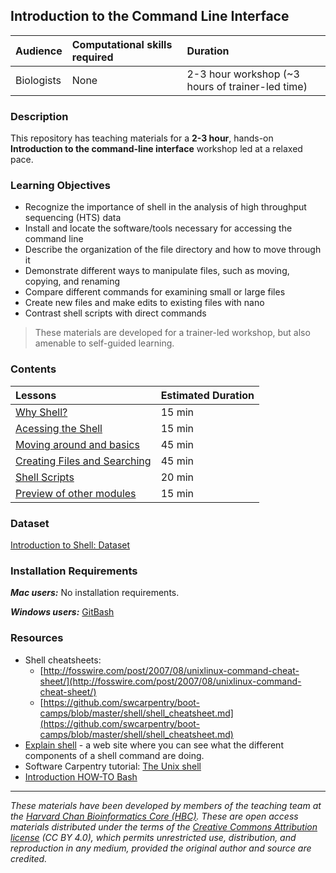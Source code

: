 ## Introduction to the Command Line Interface

| Audience | Computational skills required | Duration |
:----------|:----------|:----------|
| Biologists | None | 2-3 hour workshop (~3 hours of trainer-led time)|


### Description

This repository has teaching materials for a **2-3 hour**, hands-on **Introduction to the command-line interface** workshop led at a relaxed pace. 


### Learning Objectives

* Recognize the importance of shell in the analysis of high throughput sequencing (HTS) data
* Install and locate the software/tools necessary for accessing the command line
* Describe the organization of the file directory and how to move through it
* Demonstrate different ways to manipulate files, such as moving, copying, and renaming
* Compare different commands for examining small or large files
* Create new files and make edits to existing files with nano
* Contrast shell scripts with direct commands


> These materials are developed for a trainer-led workshop, but also amenable to self-guided learning.


### Contents

| Lessons            | Estimated Duration |
|:------------------------|:----------|
|[Why Shell?]() | 15 min |
|[Acessing the Shell](Lesson1_Acesssingtheshell.md) | 15 min |
|[Moving around and basics](Lesson2_basics.md) | 45 min |
|[Creating Files and Searching](Lesson3_creatingfiles.md) | 45 min |
|[Shell Scripts](Lesson4_shellscripts.md) | 20 min |
|[Preview of other modules](Lesson5_tocome.md) | 15 min |



### Dataset
[Introduction to Shell: Dataset](https://www.dropbox.com/s/t3lkyz1pz021222/unix_lesson.tar.gz?dl=1)

### Installation Requirements

***Mac users:***
No installation requirements.

***Windows users:***
[GitBash](https://git-scm.com/download/win)


### Resources

* Shell cheatsheets:
  * [http://fosswire.com/post/2007/08/unixlinux-command-cheat-sheet/](http://fosswire.com/post/2007/08/unixlinux-command-cheat-sheet/)
  * [https://github.com/swcarpentry/boot-camps/blob/master/shell/shell_cheatsheet.md](https://github.com/swcarpentry/boot-camps/blob/master/shell/shell_cheatsheet.md)
* [Explain shell](http://explainshell.com) - a web site where you can see what the different components of a shell command are doing.  
* Software Carpentry tutorial: [The Unix shell](https://swcarpentry.github.io/shell-novice/)
* [Introduction HOW-TO Bash](https://tldp.org/HOWTO/Bash-Prog-Intro-HOWTO.html)

---

*These materials have been developed by members of the teaching team at the [Harvard Chan Bioinformatics Core (HBC)](http://bioinformatics.sph.harvard.edu/). These are open access materials distributed under the terms of the [Creative Commons Attribution license](https://creativecommons.org/licenses/by/4.0/) (CC BY 4.0), which permits unrestricted use, distribution, and reproduction in any medium, provided the original author and source are credited.*

